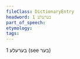 ```yaml
---
fileClass: DictionaryEntry
headword: בערעלע 1
part_of_speech: 
etymology: 
tags: 
---
```

בערעלע 1
(see בער)